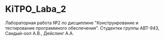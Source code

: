 # KiTPO_Laba_2
Лабораторная работа №2 по дисциплине "Конструирование и тестирование программного обеспечения". Студентки группы АВТ-943, Сандый-оол А.В., Дейслинг А.А.

